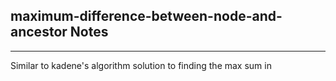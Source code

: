<h2>maximum-difference-between-node-and-ancestor Notes</h2><hr>Similar to kadene's algorithm solution to finding the max sum in 